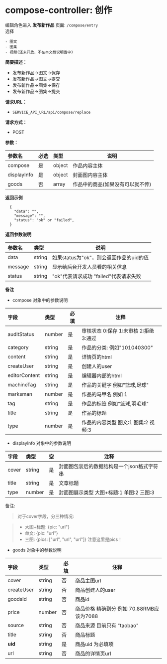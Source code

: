 # compose-controller: 创作

编辑角色进入 **发布新作品** 页面: `/compose/entry`<br>
选择

```
- 图文
- 图集
- 视频(还未开放，不在本文档说明当中)
```

**简要描述：**

- 发布新作品->图文->保存
- 发布新作品->图文->提交
- 发布新作品->图集->保存
- 发布新作品->图集->提交

**请求URL：**

- `SERVICE_API_URL/api/compose/replace`

**请求方式：**

- POST

**参数：**

参数名         | 必选 | 类型     | 说明
:---------- | :- | :----- | -----------------
compose     | 是  | object | 作品内容主体
displayInfo | 是  | object | 封面图内容主体
goods       | 否  | array  | 作品中的商品(如果没有可以就不传)

**返回示例**

```
  {
    "data": "",
    "message": "",
    "status": "ok" or "failed",
  }
```

**返回参数说明**

参数名     | 类型     | 说明
:------ | :----- | --------------------------
data    | string | 如果status为"ok"，则会返回作品的uid的值
message | string | 显示给后台开发人员看的相关信息
status  | string | "ok"代表请求成功 "failed"代表请求失败

**备注**

- compose 对象中的参数说明

字段            | 类型     | 必填 | 注释
:------------ | :----- | -- | -------------------------
auditStatus   | number | 是  | 审核状态 0:保存 1:未审核 2:拒绝 3:通过
category      | string | 是  | 作品的分类: 例如"101040300"
content       | string | 是  | 详情页的html
createUser    | string | 是  | 创建人的user
editorContent | string | 是  | 编辑器内部的html
machineTag    | string | 是  | 作品的关键字 例如"篮球,足球"
marksman      | number | 是  | 作品的马甲名 例如 1
tag           | string | 是  | 作品的标签 例如"篮球,羽毛球"
title         | string | 是  | 作品的标题
type          | number | 是  | 作品的内容类型 图文:1 图集:2 视频:3

- displayInfo 对象中的参数说明

字段    | 类型     | 空 | 注释
:---- | :----- | - | -------------------------
cover | string | 是 | 封面图包装后的数据结构是一个json格式字符串
title | string | 是 | 文章标题
type  | number | 是 | 封面图展示类型 大图+标题:1 单图:2 三图:3

备注:

> 对于cover字段，分三种情况:

> - 大图+标题: {pic: "url"}
> - 单文: {pic: "url"}
> - 三图: {pics: ["url", "url", "url"]} 注意这里是pics！

- goods 对象中的参数说明

字段         | 类型     | 必填 | 注释
:--------- | :----- | -- | ----------------------------
cover      | string | 否  | 商品主图url
createUser | string | 否  | 商品创建人的user
goodsId    | string | 否  | 商品id
price      | number | 否  | 商品价格 精确到分 例如 70.88RMB应该为7088
source     | string | 否  | 商品来源 目前只有 "taobao"
title      | string | 否  | 商品标题
**uid**    | string | 是  | 商品uid 为必填项
url        | string | 否  | 商品的详情页url
